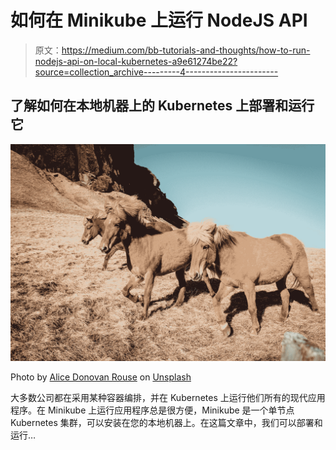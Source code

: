 # 如何在 Minikube 上运行 NodeJS API

> 原文：<https://medium.com/bb-tutorials-and-thoughts/how-to-run-nodejs-api-on-local-kubernetes-a9e61274be22?source=collection_archive---------4----------------------->

## 了解如何在本地机器上的 Kubernetes 上部署和运行它

![](img/85de496f42217729ce7688eda13e9efd.png)

Photo by [Alice Donovan Rouse](https://unsplash.com/@alicekat?utm_source=medium&utm_medium=referral) on [Unsplash](https://unsplash.com?utm_source=medium&utm_medium=referral)

大多数公司都在采用某种容器编排，并在 Kubernetes 上运行他们所有的现代应用程序。在 Minikube 上运行应用程序总是很方便，Minikube 是一个单节点 Kubernetes 集群，可以安装在您的本地机器上。在这篇文章中，我们可以部署和运行…